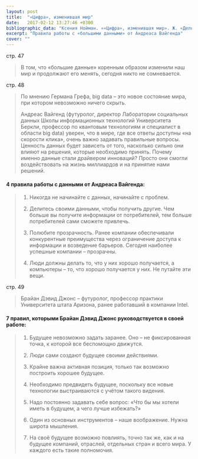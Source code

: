 ```yaml
---
layout: post
title:  "«Цифра», изменившая мир"
date:   2017-02-12 13:27:46 +0300
bibliographic_data: "Ксения Нойман. ««Цифра», изменившая мир». Ж. «Деловое совершенство» (Business Excellence), № 1, 2017 г., стр. 46-49"
excerpt: "Правила работы с «большими данными» от Андреаса Вайгенда"
cover: ""
---
```


стр. 47

> В том, что «большие данные» коренным образом изменили наш мир и продолжают его менять, сегодня никто не сомневается.

стр. 48

> По мнению Германа Грефа, big data – это новое состояние мира, при котором невозможно ничего скрыть.
>
> Андреас Вайгенд (футуролог, директор Лаборатории социальных данных Школы информационных технологий Университета Беркли, профессор по квантовым технологиям и специалист в области big data) уверен, что в мире, где все ответы доступны «на скорости клика», очень важно задавать правильные вопросы. Ценность данных будет зависеть от того, насколько сильно они влияют на решения, которые необходимо принять. Почему именно данные стали драйвером инноваций? Просто они смогли воздействовать на жизнь миллиардов и на принятие нами решений.

#### 4 правила работы с данными от Андреаса Вайгенда:

> 1. Никогда не начинайте с данных, начинайте с проблем.
>
> 2. Делитесь своими данными, чтобы получить другие. Чем больше вы получите информации от потребителей, тем больше потребителей сами сможете привлечь.
>
> 3. Полюбите прозрачность. Ранее компании обеспечивали конкурентные преимущества через ограничение доступа к информации и возведение барьеров. Сегодня наиболее успешные компании – прозрачны.
>
> 4. Люди должны делать то, что у них хорошо получается, а компьютеры – то, что хорошо получается у них. Не путайте эти вещи.

стр. 49

> Брайан Дэвид Джонс – футуролог, профессор практики Университета штата Аризона, ранее работавший в компании Intel.

#### 7 правил, которыми Брайан Дэвид Джонс руководствуется в своей работе:

> 1. Будущее невозможно задать заранее. Оно – не фиксированная точка, к которой все беспомощно движутся.
>
> 2. Люди сами создают будущее своими действиями.
>
> 3. Крайне важна активная позиция, только так возможно построить хорошее будущее.
>
> 4. Необходимо предвидеть будущее, поскольку все новые технологии выстраиваются с учётом такого видения.
>
> 5. Надо постоянно задавать себе вопрос: «Что бы мы хотели иметь в будущем, а чего лучше избежать?»
>
> 6. Один из основных инструментов – наше воображение. Нужна широта мышления.
>
> 7. На своё будущее возможно повлиять, точно так же, как и на будущее компаний, отраслей, отдельных стран и всего мира. У каждого есть такие полномочия.

